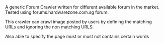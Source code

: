 A generic Forum Crawler written for different available forum in the market. Tested using forums.hardwarezone.com.sg forum.

This crawler can crawl image posted by users by defining the matching URLs and ignoring the non matching URLS.

Also able to specify the page must or must not contains certain words
